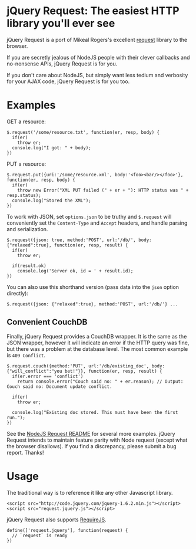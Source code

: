 # jQuery Request: The easiest HTTP library you'll ever see

jQuery Request is a port of Mikeal Rogers's excellent [request][req] library to the browser.

If you are secretly jealous of NodeJS people with their clever callbacks and no-nonsense APIs, jQuery Request is for you.

If you don't care about NodeJS, but simply want less tedium and verbosity for your AJAX code, jQuery Request is for you too.

# Examples

GET a resource:

    $.request('/some/resource.txt', function(er, resp, body) {
      if(er)
        throw er;
      console.log("I got: " + body);
    })

PUT a resource:

    $.request.put({uri:'/some/resource.xml', body:'<foo><bar/></foo>'}, function(er, resp, body) {
      if(er)
        throw new Error("XML PUT failed (" + er + "): HTTP status was " + resp.status);
      console.log("Stored the XML");
    })

To work with JSON, set `options.json` to be truthy and `$.request` will conveniently set the `Content-Type` and `Accept` headers, and handle parsing and serialization.

    $.request({json: true, method:'POST', url:'/db/', body:{"relaxed":true}, function(er, resp, result) {
      if(er)
        throw er;

      if(result.ok)
        console.log('Server ok, id = ' + result.id);
    })

You can also use this shorthand version (pass data into the `json` option directly):

    $.request({json: {"relaxed":true}, method:'POST', url:'/db/'} ...

## Convenient CouchDB

Finally, jQuery Request provides a CouchDB wrapper. It is the same as the JSON wrapper, however it will indicate an error if the HTTP query was fine, but there was a problem at the database level. The most common example is `409 Conflict`.

    $.request.couch({method:'PUT', url:'/db/existing_doc', body:{"will_conflict":"you bet!"}}, function(er, resp, result) {
      if(er.error === 'conflict')
        return console.error("Couch said no: " + er.reason); // Output: Couch said no: Document update conflict.

      if(er)
        throw er;

      console.log("Existing doc stored. This must have been the first run.");
    })

See the [NodeJS Request README][req] for several more examples. jQuery Request intends to maintain feature parity with Node request (except what the browser disallows). If you find a discrepancy, please submit a bug report. Thanks!

# Usage

The traditional way is to reference it like any other Javascript library.

    <script src="http://code.jquery.com/jquery-1.6.2.min.js"></script>
    <script src="request.jquery.js"></script>

jQuery Request also supports [RequireJS][rjs].

    define(['request.jquery'], function(request) {
      // `request` is ready
    })

[req]: https://github.com/mikeal/request
[rjs]: http://requirejs.org/
